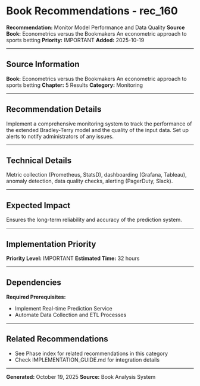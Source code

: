 # Book Recommendations - rec_160

**Recommendation:** Monitor Model Performance and Data Quality
**Source Book:** Econometrics versus the Bookmakers An econometric approach to sports betting
**Priority:** IMPORTANT
**Added:** 2025-10-19

---

## Source Information

**Book:** Econometrics versus the Bookmakers An econometric approach to sports betting
**Chapter:** 5 Results
**Category:** Monitoring

---

## Recommendation Details

Implement a comprehensive monitoring system to track the performance of the extended Bradley-Terry model and the quality of the input data. Set up alerts to notify administrators of any issues.

---

## Technical Details

Metric collection (Prometheus, StatsD), dashboarding (Grafana, Tableau), anomaly detection, data quality checks, alerting (PagerDuty, Slack).

---

## Expected Impact

Ensures the long-term reliability and accuracy of the prediction system.

---

## Implementation Priority

**Priority Level:** IMPORTANT
**Estimated Time:** 32 hours

---

## Dependencies

**Required Prerequisites:**

- Implement Real-time Prediction Service
- Automate Data Collection and ETL Processes


---

## Related Recommendations

- See Phase index for related recommendations in this category
- Check IMPLEMENTATION_GUIDE.md for integration details

---

**Generated:** October 19, 2025
**Source:** Book Analysis System
